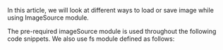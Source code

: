 In this article, we will look at different ways to load or save image while using ImageSource module.

<snippet id='require-image-source'/>

The pre-required imageSource module is used throughout the following code snippets. We also use fs module defined as follows:
<snippet id='require-file-system'/>
